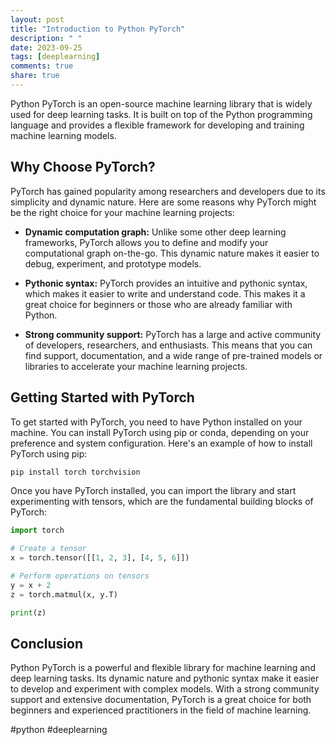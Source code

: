 ```yaml
---
layout: post
title: "Introduction to Python PyTorch"
description: " "
date: 2023-09-25
tags: [deeplearning]
comments: true
share: true
---
```


Python PyTorch is an open-source machine learning library that is widely used for deep learning tasks. It is built on top of the Python programming language and provides a flexible framework for developing and training machine learning models.

## Why Choose PyTorch?

PyTorch has gained popularity among researchers and developers due to its simplicity and dynamic nature. Here are some reasons why PyTorch might be the right choice for your machine learning projects:

- **Dynamic computation graph:** Unlike some other deep learning frameworks, PyTorch allows you to define and modify your computational graph on-the-go. This dynamic nature makes it easier to debug, experiment, and prototype models.

- **Pythonic syntax:** PyTorch provides an intuitive and pythonic syntax, which makes it easier to write and understand code. This makes it a great choice for beginners or those who are already familiar with Python.

- **Strong community support:** PyTorch has a large and active community of developers, researchers, and enthusiasts. This means that you can find support, documentation, and a wide range of pre-trained models or libraries to accelerate your machine learning projects.

## Getting Started with PyTorch

To get started with PyTorch, you need to have Python installed on your machine. You can install PyTorch using pip or conda, depending on your preference and system configuration. Here's an example of how to install PyTorch using pip:

```python
pip install torch torchvision
```

Once you have PyTorch installed, you can import the library and start experimenting with tensors, which are the fundamental building blocks of PyTorch:

```python
import torch

# Create a tensor
x = torch.tensor([[1, 2, 3], [4, 5, 6]])

# Perform operations on tensors
y = x + 2
z = torch.matmul(x, y.T)

print(z)
```

## Conclusion

Python PyTorch is a powerful and flexible library for machine learning and deep learning tasks. Its dynamic nature and pythonic syntax make it easier to develop and experiment with complex models. With a strong community support and extensive documentation, PyTorch is a great choice for both beginners and experienced practitioners in the field of machine learning.

#python #deeplearning